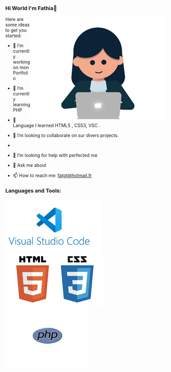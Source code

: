 ### Hi World I'm Fathia👋

<img align="right" alt="gif" src="https://github.com/fathiahue/fathiahue/blob/main/gif1.gif" widht="500" height="320" />

Here are some ideas to get you started:

- 🔭 I’m currently working on  mon Portfolio
- 🌱 I’m currently learning PHP
- 🌱 Language I learned HTML5 , CSS3, VSC .
- 👯 I’m looking to collaborate on sur divers projects.
- 
- 🤔 I’m looking for help with perfected me

- 💬 Ask me about 
- 📫 How to reach me: fatgt@hotmail.fr

### Languages and Tools:

<img align="left" alt="VisualStudioCode" widht="5px" src="https://github.com/fathiahue/fathiahue/blob/main/vsc3.png"/>
<img align="left" alt="HTML5 CSS3" widht="10px" src="https://github.com/fathiahue/fathiahue/blob/main/htmlcss.png"/>
<img align="left" alt="PHP" widht="10px" src="https://github.com/fathiahue/fathiahue/blob/main/php.png"/>
<img align="left" alt="GIT" widht="10px" src="


